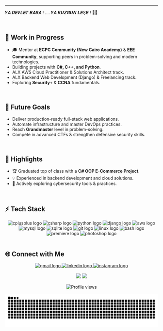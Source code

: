 ---
𝒀𝑨 𝑫𝑬𝑽𝑳𝑬𝑻 𝑩𝑨𝑺𝑨 ! .... 𝒀𝑨 𝑲𝑼𝒁𝑮𝑼𝑵 𝑳𝑬Ş𝑬 ! 🦅🔥

<img src="https://user-images.githubusercontent.com/73097560/115834477-dbab4500-a447-11eb-908a-139a6edaec5c.gif" width="100%" height="2px"/>

## 🔨 Work in Progress
- 🎓 Mentor at **ECPC Community (New Cairo Academy)** & **EEE Community**, supporting peers in problem-solving and modern technologies.  
- Building projects with **C#, C++, and Python**.  
- ALX AWS Cloud Practitioner & Solutions Architect track.  
- ALX Backend Web Development (Django) & Freelancing track.  
- Exploring **Security+** & **CCNA** fundamentals.  

<img src="https://user-images.githubusercontent.com/73097560/115834477-dbab4500-a447-11eb-908a-139a6edaec5c.gif" width="100%" height="2px"/>

## 🎯 Future Goals
- Deliver production-ready full-stack web applications.  
- Automate infrastructure and master DevOps practices.  
- Reach **Grandmaster** level in problem-solving.  
- Compete in advanced CTFs & strengthen defensive security skills.  

<img src="https://user-images.githubusercontent.com/73097560/115834477-dbab4500-a447-11eb-908a-139a6edaec5c.gif" width="100%" height="2px"/>

## 📌 Highlights
- 🏆 Graduated top of class with a **C# OOP E-Commerce Project**.  
- 💡 Experienced in backend development and cloud solutions.  
- 🔐 Actively exploring cybersecurity tools & practices.  

<img src="https://user-images.githubusercontent.com/73097560/115834477-dbab4500-a447-11eb-908a-139a6edaec5c.gif" width="100%" height="2px"/>

## ⚡ Tech Stack
<div align="center">
  <img src="https://skillicons.dev/icons?i=cpp" height="60" alt="cplusplus logo" />
  <img src="https://skillicons.dev/icons?i=cs" height="60" alt="csharp logo" />
  <img src="https://skillicons.dev/icons?i=py" height="60" alt="python logo" />
  <img src="https://skillicons.dev/icons?i=django" height="60" alt="django logo" />
  <img src="https://skillicons.dev/icons?i=aws" height="60" alt="aws logo" />
  <img src="https://cdn.jsdelivr.net/gh/devicons/devicon/icons/mysql/mysql-original.svg" height="60" alt="mysql logo" />
  <img src="https://cdn.simpleicons.org/sqlite/003B57" height="60" alt="sqlite logo" />
  <img src="https://cdn.simpleicons.org/git/F05032" height="60" alt="git logo" />
  <img src="https://cdn.jsdelivr.net/gh/devicons/devicon/icons/linux/linux-original.svg" height="60" alt="linux logo" />
  <img src="https://skillicons.dev/icons?i=bash" height="60" alt="bash logo" />
  <img src="https://skillicons.dev/icons?i=pr" height="60" alt="premiere logo" />
  <img src="https://skillicons.dev/icons?i=ps" height="60" alt="photoshop logo" />
</div>

<img src="https://user-images.githubusercontent.com/73097560/115834477-dbab4500-a447-11eb-908a-139a6edaec5c.gif" width="100%" height="2px"/>

## 🌐 Connect with Me
<div align="center">
  <a href="mailto:mohamedramysocial@gmail.com" target="_blank">
    <img src="https://img.shields.io/static/v1?message=Gmail&logo=gmail&label=&color=D14836&logoColor=white&labelColor=&style=for-the-badge" height="25" alt="gmail logo"/>
  </a>
  <a href="https://www.linkedin.com/in/mohamed-ramy-9bb484365" target="_blank">
    <img src="https://img.shields.io/static/v1?message=LinkedIn&logo=linkedin&label=&color=0077B5&logoColor=white&labelColor=&style=for-the-badge" height="25" alt="linkedin logo"/>
  </a>
  <a href="https://www.instagram.com/mo7amed__ramy" target="_blank">
    <img src="https://img.shields.io/static/v1?message=Instagram&logo=instagram&label=&color=E4405F&logoColor=white&labelColor=&style=for-the-badge" height="25" alt="instagram logo"/>
  </a>
</div>

<img src="https://user-images.githubusercontent.com/73097560/115834477-dbab4500-a447-11eb-908a-139a6edaec5c.gif" width="100%" height="2px"/>

<div align="center">
  <img src="https://github-readme-stats.vercel.app/api?username=1Mohamed-Ramy1&show_icons=true&theme=merko" height="150"/>
  <img src="https://github-readme-stats.vercel.app/api/top-langs?username=1Mohamed-Ramy1&layout=compact&theme=merko&cache_seconds=300" height="150"/>
</div>

<img src="https://user-images.githubusercontent.com/73097560/115834477-dbab4500-a447-11eb-908a-139a6edaec5c.gif" width="100%" height="2px"/>

<div align="center">
  <img src="https://komarev.com/ghpvc/?username=1Mohamed-Ramy1&style=for-the-badge&color=ff0000" alt="Profile views"/>
</div>

![snake gif](https://github.com/1Mohamed-Ramy1/1Mohamed-Ramy1/blob/output/github-contribution-grid-snake-dark.svg)
